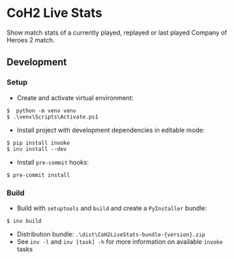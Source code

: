 # CoH2 Live Stats

Show match stats of a currently played, replayed or last played Company of Heroes 2 match.

## Development

### Setup

* Create and activate virtual environment:
```console
$  python -m venv venv
$ .\venv\Scripts\Activate.ps1
```

* Install project with development dependencies in editable mode:
```console
$ pip install invoke
$ inv install --dev
```

* Install `pre-commit` hooks:
```console
$ pre-commit install
```

### Build

* Build with `setuptools` and `build` and create a `PyInstaller` bundle:
```console
$ inv build
```
* Distribution bundle: `.\dist\CoH2LiveStats-bundle-{version}.zip`
* See `inv -l` and `inv [task] -h` for more information on available `invoke` tasks
